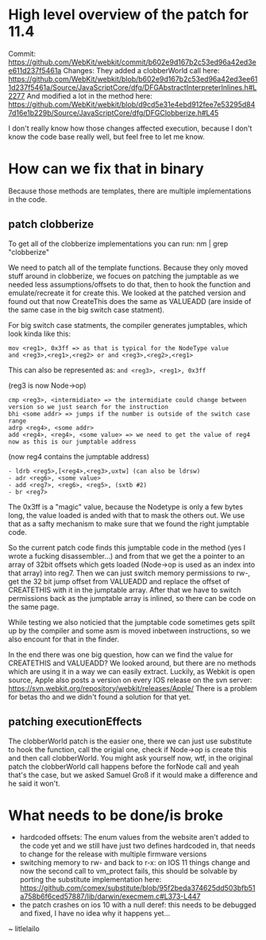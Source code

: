 # High level overview of the patch for 11.4
Commit: https://github.com/WebKit/webkit/commit/b602e9d167b2c53ed96a42ed3ee611d237f5461a
Changes:
They added a clobberWorld call here: https://github.com/WebKit/webkit/blob/b602e9d167b2c53ed96a42ed3ee611d237f5461a/Source/JavaScriptCore/dfg/DFGAbstractInterpreterInlines.h#L2277
And modified a lot in the method here: https://github.com/WebKit/webkit/blob/d9cd5e31e4ebd912fee7e53295d847d16e1b229b/Source/JavaScriptCore/dfg/DFGClobberize.h#L45

I don't really know how those changes affected execution, because I don't know the code base really well, but feel free to let me know.

# How can we fix that in binary
Because those methods are templates, there are multiple implementations in the code.

## patch clobberize
To get all of the clobberize implementations you can run:
nm <path to JSC> | grep "clobberize"

We need to patch all of the template functions.
Because they only moved stuff around in clobberize, we focues on patching the jumptable as we needed less assumptions/offsets to do that, then to hook the function and emulate/recreate it for create this.
We looked at the patched version and found out that now CreateThis does the same as VALUEADD (are inside of the same case in the big switch case statment).

For big switch case statments, the compiler generates jumptables, which look kinda like this:
```
mov <reg1>, 0x3ff => as that is typical for the NodeType value
and <reg3>,<reg1>,<reg2> or and <reg3>,<reg2>,<reg1>
```
This can also be represented as:
`and <reg3>, <reg1>, 0x3ff`

(reg3 is now Node->op)
```
cmp <reg3>, <intermidiate> => the intermidiate could change between version so we just search for the instruction
bhi <some addr> => jumps if the number is outside of the switch case range
adrp <reg4>, <some addr>
add <reg4>, <reg4>, <some value> => we need to get the value of reg4 now as this is our jumptable address
```

(now reg4 contains the jumptable address)
```
- ldrb <reg5>,[<reg4>,<reg3>,uxtw] (can also be ldrsw)
- adr <reg6>, <some value>
- add <reg7>, <reg6>, <reg5>, (sxtb #2)
- br <reg7>
```

The 0x3ff is a "magic" value, because the Nodetype is only a few bytes long, the value loaded is anded with that to mask the others out.
We use that as a safty mechanism to make sure that we found the right jumptable code.

So the current patch code finds this jumptable code in the method (yes I wrote a fucking disassembler...) and from that we get the a pointer to an array of 32bit offsets which gets loaded (Node->op is used as an index into that array) into reg7. Then we can just switch memory permissions to rw-, get the 32 bit jump offset from VALUEADD and replace the offset of CREATETHIS with it in the jumptable array.
After that we have to switch permissions back as the jumptable array is inlined, so there can be code on the same page.

While testing we also noticied that the jumptable code sometimes gets spilt up by the compiler and some asm is moved inbetween instructions, so we also encount for that in the finder.

In the end there was one big question, how can we find the value for CREATETHIS and VALUEADD? We looked around, but there are no methods which are using it in a way we can easily extract.
Luckily, as Webkit is open source, Apple also posts a version on every IOS release on the svn server: https://svn.webkit.org/repository/webkit/releases/Apple/
There is a problem for betas tho and we didn't found a solution for that yet.


## patching executionEffects
The clobberWorld patch is the easier one, there we can just use substitute to hook the function, call the origial one, check if Node->op is create this and then call clobberWorld.
You might ask yourself now, wtf, in the original patch the clobberWorld call happens before the forNode call and yeah that's the case, but we asked Samuel Groß if it would make a difference and he said it won't.

# What needs to be done/is broke
- hardcoded offsets: The enum values from the website aren't added to the code yet and we still have just two defines hardcoded in, that needs to change for the release with multiple firmware versions
- switching memory to rw- and back to r-x: on IOS 11 things change and now the second call to vm_protect fails, this should be solvable by porting the substitute implementation here:  https://github.com/comex/substitute/blob/95f2beda374625dd503bfb51a758b6f6ced57887/lib/darwin/execmem.c#L373-L447
- the patch crashes on ios 10 with a null deref: this needs to be debugged and fixed, I have no idea why it happens yet...

~ litlelailo
